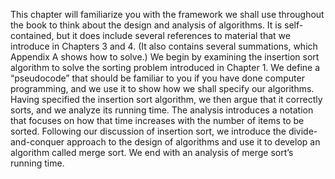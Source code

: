 This chapter will familiarize you with the framework we shall use throughout the
book to think about the design and analysis of algorithms. It is self-contained, but
it does include several references to material that we introduce in Chapters 3 and 4.
(It also contains several summations, which Appendix A shows how to solve.)
We begin by examining the insertion sort algorithm to solve the sorting problem
introduced in Chapter 1. We define a “pseudocode” that should be familiar to you if
you have done computer programming, and we use it to show how we shall specify
our algorithms. Having specified the insertion sort algorithm, we then argue that it
correctly sorts, and we analyze its running time. The analysis introduces a notation
that focuses on how that time increases with the number of items to be sorted.
Following our discussion of insertion sort, we introduce the divide-and-conquer
approach to the design of algorithms and use it to develop an algorithm called
merge sort. We end with an analysis of merge sort’s running time.